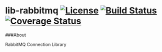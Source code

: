 # lib-rabbitmq [![License](http://img.shields.io/badge/license-Apache2-blue.svg?style=flat)](http://www.apache.org/licenses/LICENSE-2.0.txt) [![Build Status](https://travis-ci.org/corbel-platform/lib-rabbitmq.svg?branch=master)](https://travis-ci.org/bq/lib-rabbitmq) [![Coverage Status](https://coveralls.io/repos/corbel-platform/lib-rabbitmq/badge.svg)](https://coveralls.io/r/corbel-platform/lib-rabbitmq)

###About

RabbitMQ Connection Library
